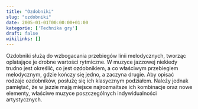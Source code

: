 ```yaml
---
title: "Ozdobniki"
slug: "ozdobniki"
date: 2005-01-01T00:00:00+01:00
kategorie: ['Technika gry']
draft: false
wikilinks: []
---
```

Ozdobniki służą do wzbogacania przebiegów linii melodycznych, tworząc
oplatające je drobne wartości rytmiczne. W muzyce jazzowej niekiedy
trudno jest określić, co jest ozdobnikiem, a co właściwym przebiegiem
melodycznym, gdzie kończy się jedno, a zaczyna drugie. Aby opisać
rodzaje ozdobników, posłużę się ich klasycznym podziałem. Należy jednak
pamiętać, że w jazzie mają miejsce najrozmaitsze ich kombinacje oraz
nowe elementy, właściwe muzyce poszczególnych indywidualności
artystycznych.

